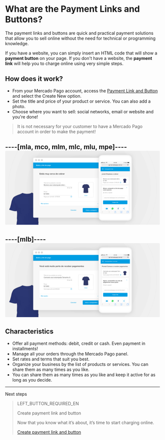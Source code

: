 # What are the Payment Links and Buttons?

The payment links and buttons are quick and practical payment solutions that allow you to sell online without the need for technical or programming knowledge.

If you have a website, you can simply insert an HTML code that will show a **payment button** on your page.
If you don't have a website, the **payment link** will help you to charge online using very simple steps.

## How does it work?
 - From your Mercado Pago account, access the [Payment Link and Button](https://www.mercadopago[FAKER][URL][DOMAIN]) and select the Create New option.
 - Set the title and price of your product or service. You can also add a photo.
 - Choose where you want to sell: social networks, email or website and you're done!

> It is not necessary for your customer to have a Mercado Pago account in order to make the payment!

----[mla, mco, mlm, mlc, mlu, mpe]----
![Recibir pagos por redes sociales](/images/button/byl_crear_compartir.png)
------------
----[mlb]----
![Receber pagamentos por redes sociais](/images/button/byl_criar_compartilhar.png)
------------

## Characteristics
 - Offer all payment methods: debit, credit or cash. Even payment in installments!
 - Manage all your orders through the Mercado Pago panel.
 - Set rates and terms that suit you best.
 - Organize your business by the list of products or services. You can share them as many times as you like.
 - You can share them as many times as you like and keep it active for as long as you decide.

---
Next steps
> LEFT_BUTTON_REQUIRED_EN
>
> Create payment link and button
>
> Now that you know what it’s about, it’s time to start charging online.
>
> [Create payment link and button](https://www.mercadopago[FAKER][URL][DOMAIN]/developers/en/guides/payments/button/create-button/)